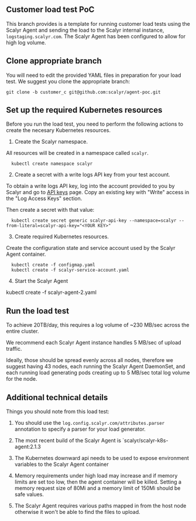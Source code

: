 ## Customer load test PoC

This branch provides is a template for running customer load tests using
the Scalyr Agent and sending the load to the Scalyr internal instance,
`logstaging.scalyr.com`.  The Scalyr Agent has been configured to allow for
high log volume.

## Clone appropriate branch

You will need to edit the provided YAML files in preparation for your
load test.  We suggest you clone the appropriate branch:

    git clone -b customer_c git@github.com:scalyr/agent-poc.git

## Set up the required Kubernetes resources

Before you run the load test, you need to perform the following actions
to create the necesary Kubernetes resources.

1.  Create the Scalyr namespace.
  
  All resources will be created in a namespace called `scalyr`.
  
      kubectl create namespace scalyr

2.  Create a secret with a write logs API key from your test account.
  
  To obtain a write logs API key, log into the account provided to you
  by Scalyr and go to [API keys](https://logstaging.scalyr.com/keys) page.
  Copy an existing key with "Write" access in the "Log Access Keys" section.
  
  Then create a secret with that value:
  
      kubectl create secret generic scalyr-api-key --namespace=scalyr --from-literal=scalyr-api-key="<YOUR KEY>"

3.  Create required Kubernetes resources.
  
  Create the configuration state and service account used by the Scalyr Agent container.
      
      kubectl create -f configmap.yaml
      kubectl create -f scalyr-service-account.yaml

4.  Start the Scalyr Agent

   kubectl create -f scalyr-agent-2.yaml

## Run the load test

To achieve 20TB/day, this requires a log volume of ~230 MB/sec across the entire cluster.

We recommend each Scalyr Agent instance handles 5 MB/sec of upload traffic.

Ideally, those should be spread evenly across all nodes, therefore we suggest
having 43 nodes, each running the Scalyr Agent DaemonSet, and each running load
generating pods creating up to 5 MB/sec total log volume for the node.  

## Additional technical details

Things you should note from this load test:

1.  You should use the `log.config.scalyr.com/attributes.parser` annotation to specify a parser
  for your load generator.

2. The most recent build of the Scalyr Agent is `scalyr/scalyr-k8s-agent:2.1.3
3. The Kubernetes downward api needs to be used to expose environment variables to the Scalyr Agent container
4. Memory requirements under high load may increase and if memory limits are set too low, then the agent
   container will be killed.  Setting a memory request size of 80Mi and a memory limit of 150Mi should be safe values.
5. The Scalyr Agent requires various paths mapped in from the host node otherwise it won't be able
   to find the files to upload.

